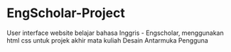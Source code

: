 # EngScholar-Project
User interface website belajar bahasa Inggris - Engscholar, menggunakan html css untuk projek akhir mata kuliah Desain Antarmuka Pengguna

